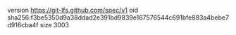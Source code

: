 version https://git-lfs.github.com/spec/v1
oid sha256:f3be5350d9a38ddad2e391bd9839e167576544c691bfe883a4bebe7d916cba4f
size 3003
